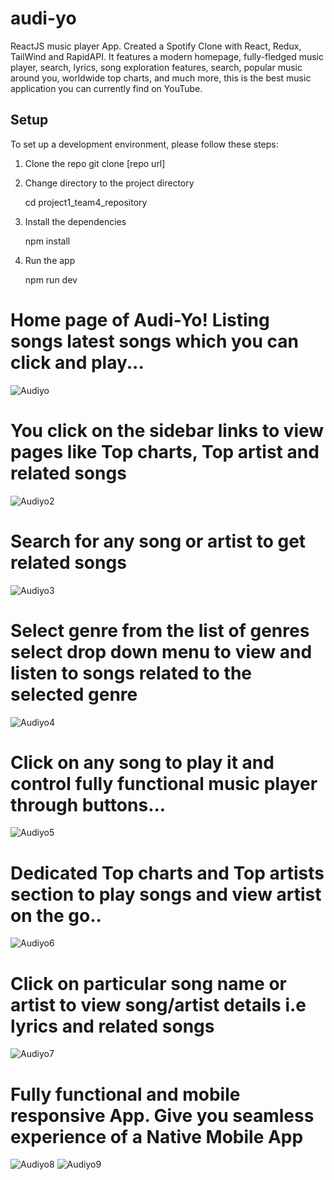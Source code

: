 # audi-yo
ReactJS music player App. Created a Spotify Clone with React, Redux, TailWind and RapidAPI. It features a modern homepage, fully-fledged music player, search, lyrics, song exploration features, search, popular music around you, worldwide top charts, and much more, this is the best music application you can currently find on YouTube.
                 
## Setup
To set up a development environment, please follow these steps:

1. Clone the repo
  git clone [repo url]

2. Change directory to the project directory

    cd project1_team4_repository

3. Install the dependencies
     
     npm install

4. Run the app

    npm run dev
  

# Home page of Audi-Yo! Listing songs latest songs which you can click and play...
![Audiyo](https://user-images.githubusercontent.com/37264147/197110542-59271871-53c0-4889-81ec-fcc2e06e758c.gif)

# You click on the sidebar links to view pages like Top charts, Top artist and related songs
![Audiyo2](https://user-images.githubusercontent.com/37264147/197110879-dbc7ca1b-9f2c-464a-8cfb-dcd17d6b1768.gif)

# Search for any song or artist to get related songs
![Audiyo3](https://user-images.githubusercontent.com/37264147/197111014-6d0d06ee-dd21-40ec-9005-297e0641eb47.gif)

# Select genre from the list of genres select drop down menu to view and listen to songs related to the selected genre
![Audiyo4](https://user-images.githubusercontent.com/37264147/197112407-6d9218bb-2066-4ee2-8274-69fcda844269.gif)


# Click on any song to play it and control fully functional music player through buttons...
![Audiyo5](https://user-images.githubusercontent.com/37264147/197111374-f43ed16e-8ddb-493d-aaad-ea40dd1f2387.gif)

# Dedicated Top charts and Top artists section to play songs and view artist on the go..
![Audiyo6](https://user-images.githubusercontent.com/37264147/197112021-06175c84-1a61-486e-9dbc-c7bc7b780314.gif)

# Click on particular song name or artist to view song/artist details i.e lyrics and related songs
![Audiyo7](https://user-images.githubusercontent.com/37264147/197112167-5199b987-46d5-425f-a83c-ea6aa4d280a1.gif)

# Fully functional and mobile responsive App. Give you seamless experience of a Native Mobile App
![Audiyo8](https://user-images.githubusercontent.com/37264147/197112287-34739560-81e9-4d88-8542-5da2ac3f970c.gif)
![Audiyo9](https://user-images.githubusercontent.com/37264147/197112315-e8586f0b-0bec-411c-b369-e7e41aea5298.gif)









